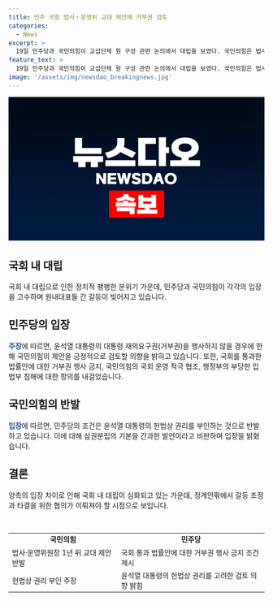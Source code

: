 ```yaml
---
title: 민주 국힘 법사‧운영위 교대 제안에 거부권 검토
categories:
  - News
excerpt: >
  19일 민주당과 국민의힘이 교섭단체 원 구성 관련 논의에서 대립을 보였다. 국민의힘은 법사‧운영위원장 교대 제안을 내놓았지만, 민주당은 이를 대통령의 행사 않으면 고려하겠다는 의견을 밝히며 사실상 거절했다. 박찬대 원내대표는 대화를 위해 변화를 보여줄 것을 촉구했고, 국민의힘은 권한쟁의심판과 관련하여 논란을 빚었다. 민주당은 원 구성 문제에 대한 의장의 요구를 수용하기로 했다.
feature_text: >
  19일 민주당과 국민의힘이 교섭단체 원 구성 관련 논의에서 대립을 보였다. 국민의힘은 법사‧운영위원장 교대 제안을 내놓았지만, 민주당은 이를 대통령의 행사 않으면 고려하겠다는 의견을 밝히며 사실상 거절했다. 박찬대 원내대표는 대화를 위해 변화를 보여줄 것을 촉구했고, 국민의힘은 권한쟁의심판과 관련하여 논란을 빚었다. 민주당은 원 구성 문제에 대한 의장의 요구를 수용하기로 했다.
image: '/assets/img/newsdao_breakingnews.jpg'
---
```


<p><img src="/assets/img/newsdao_breakingnews.jpg" alt="firstkoreanews 속보" /></p>

<h2 data-ke-size="size26">국회 내 대립</h2>

<p>국회 내 대립으로 인한 정치적 팽팽한 분위기 가운데, 민주당과 국민의힘이 각각의 입장을 고수하며 원내대표들 간 갈등이 빚어지고 있습니다.</p>

<h2 data-ke-size="size26">민주당의 입장</h2>

<p><b><span style="color: #1a5490;">주장</span></b>에 따르면, 윤석열 대통령의 대통령 재의요구권(거부권)을 행사하지 않을 경우에 한해 국민의힘의 제안을 긍정적으로 검토할 의향을 밝히고 있습니다. 또한, 국회를 통과한 법률안에 대한 거부권 행사 금지, 국민의힘의 국회 운영 적극 협조, 행정부의 부당한 입법부 침해에 대한 항의를 내걸었습니다.</p>

<h2 data-ke-size="size26">국민의힘의 반발</h2>

<p><b><span style="color: #1a5490;">입장</span></b>에 따르면, 민주당의 조건은 윤석열 대통령의 헌법상 권리를 부인하는 것으로 반발하고 있습니다. 이에 대해 삼권분립의 기본을 간과한 발언이라고 비판하며 입장을 밝혔습니다.</p>

<h2 data-ke-size="size26">결론</h2>

<p>양측의 입장 차이로 인해 국회 내 대립이 심화되고 있는 가운데, 정계안팎에서 갈등 조정과 타결을 위한 협의가 이뤄져야 할 시점으로 보입니다.</p>

<p data-ke-size="size16">&nbsp;</p>

<table>
    <tbody>
        <tr>
            <td style="text-align: center; height: 17px;"><b>국민의힘</b></td>
            <td style="text-align: center; height: 17px;"><b>민주당</b></td>
        </tr>
        <tr>
            <td>법사‧운영위원장 1년 뒤 교대 제안 반발</td>
            <td>국회 통과 법률안에 대한 거부권 행사 금지 조건 제시</td>
        </tr>
        <tr>
            <td>헌법상 권리 부인 주장</td>
            <td>윤석열 대통령의 헌법상 권리를 고려한 검토 의향 밝힘</td>
        </tr>
    </tbody>
</table>

<p data-ke-size="size16">&nbsp;</p>

